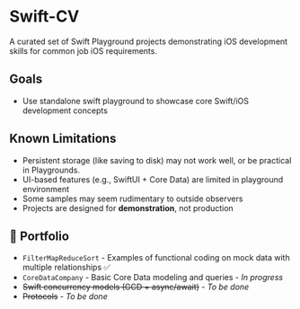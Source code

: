 # Swift-CV

A curated set of Swift Playground projects demonstrating iOS development skills for common job iOS requirements.

## Goals

- Use standalone swift playground to showcase core Swift/iOS development concepts

## Known Limitations

- Persistent storage (like saving to disk) may not work well, or be practical in Playgrounds.
- UI-based features (e.g., SwiftUI + Core Data) are limited in playground environment
- Some samples may seem rudimentary to outside observers
- Projects are designed for **demonstration**, not production

## 📁 Portfolio

- `FilterMapReduceSort` - Examples of functional coding on mock data with multiple relationships ✅
- `CoreDataCompany` - Basic Core Data modeling and queries - *In progress*
- ~~Swift concurrency models (GCD + async/await)~~ - *To be done*
- ~~Protocols~~ - *To be done*
<!--
- ~~SwiftUI with MVVM~~ - *To be done*
- ~~Combine Basics~~ - *To be done*
- ~~Unit testing with mocks and protocols~~ - *To be done*
- ~~REST with mock data~~ - *To be done*
- ~~UIKit, Foundation~~ - *To be done*
- ~~SOLID principles~~ - *To be done*
- ~~TCA, and reactive programming~~ *To be done* -->

<!--
| Project | Skills | Description |
|------------------|------------------------|----------------|
| `CoreDataCompany.playground` | Core Data, Entity Relationships, CRUD, NSPredicate | Demonstrates semi-complex one-to-many and many-to-one Core Data relationships, including search and filtering. |
| `EnumDrivenState.playground` | Enums, State Management, Pattern Matching | Illustrates using enums to manage app state, a common approach in SwiftUI and MVVM projects. |
| `AsyncConcurrency.playground` | GCD, async/await, MainActor | Realistic examples of data fetching and updating using both legacy concurrency and Swift’s structured concurrency. |
| `CombineBasics.playground` | Combine, Publishers, Reactive Programming | Demonstrates basic Combine, `PassthroughSubject`, debouncing, filtering, and more. |
| `MVVMMock.playground` | SwiftUI, MVVM, Dependency Injection | Mini demo with testable ViewModels and MVVM separation of concerns using SwiftUI. |
| `UnitTestingSwift.playground` | XCTest, Mocks, Dependency Injection | Contains unit test examples for services and view models, showing dependency injection and mocking with protocols. |
| `Protocols.playground` | Protocols |Examples of basic and advanced protocol programming.|
-->
